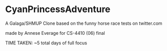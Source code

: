 # CyanPrincessAdventure
 A  Galaga/SHMUP Clone based on the funny horse race tests on twitter.com 
 
 made by Annese Everage for CS-4410 (06) final

 TIME TAKEN: ~5 total days of full focus
